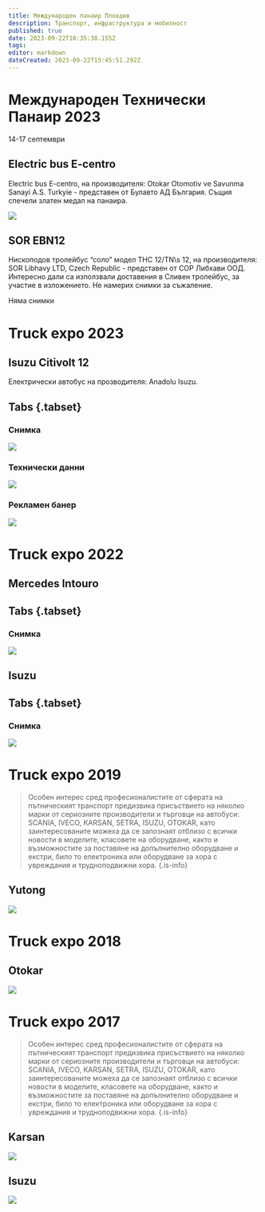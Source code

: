 ```yaml
---
title: Международен панаир Пловдив
description: Транспорт, инфраструктура и мобилност
published: true
date: 2023-09-22T16:35:38.155Z
tags: 
editor: markdown
dateCreated: 2023-09-22T15:45:51.292Z
---
```



# Международен Технически Панаир 2023
14-17 септември

## Electric bus E-centro
Electric bus E-centro, на производителя: Otokar Otomotiv ve Savunma Sanayi A.S. Turkyie - представен от Булавто АД България. Същия спечели златен медал на панаира.

<img src="https://drive.google.com/uc?id=1jBsz1RWQeqoKXEisPowo4uOECAAIx8xq">


## SOR EBN12
Нископодов тролейбус “соло” модел  THC 12/TN\s 12, на производителя: SOR Libhavy LTD, Czech Republic - представен от СОР Либхави ООД. Интересно дали са използвали доставения в Сливен тролейбус, за участие в изложението. Не намерих снимки за съжаление.

Няма снимки

# Truck expo 2023

## Isuzu Citivolt 12
Електрически автобус на прозводителя: Anadolu Isuzu.


##  Tabs {.tabset}
### Снимка
<img src="https://drive.google.com/uc?id=1q0HBxcOw-06fX84rRwwcKWZhq0F8ahJb">

### Технически данни
<img src="https://drive.google.com/uc?id=1lGOUYtpwtYbApljB2xv48VeS8GazB83k">


### Рекламен банер
<img src="https://drive.google.com/uc?id=1XlJL1bLVdvKEVTK3rKfuh_52Uz1mHu0p">


# Truck expo 2022

## Mercedes Intouro

##  Tabs {.tabset}
### Снимка
<img src="https://drive.google.com/uc?id=1EehohJ2QNy68mVJELO8equjcNSy69q6v">

## Isuzu

##  Tabs {.tabset}
### Снимка
<img src="https://drive.google.com/uc?id=10R2_aqq-clDrEdhI2S84yueFhrfJBMpP">



# Truck expo 2019


> Особен интерес сред професионалистите от сферата на пътническият транспорт предизвика присъствието на няколко марки от сериозните производители и търговци на автобуси: SCANIA, IVECO, KARSAN, SETRA, ISUZU, OTOKAR, като заинтересованите можеха да се запознаят отблизо с всички новости в моделите, класовете на оборудване, както и възможностите за поставяне на допълнително оборудване и екстри, било то електроника или оборудване за хора с увреждания и трудноподвижни хора.
{.is-info}

## Yutong
<img src="https://drive.google.com/uc?id=1QwJL4U882lbviZt8Lo3fodagNz2DzlcO">


# Truck expo 2018

## Otokar
<img src="https://drive.google.com/uc?id=1Q0YeLaI0gqsmfgDuJUSgtcGREfcCkk0y">


# Truck expo 2017

> Особен интерес сред професионалистите от сферата на пътническият транспорт предизвика присъствието на няколко марки от сериозните производители и търговци на автобуси: SCANIA, IVECO, KARSAN, SETRA, ISUZU, OTOKAR, като заинтересованите можеха да се запознаят отблизо с всички новости в моделите, класовете на оборудване, както и възможностите за поставяне на допълнително оборудване и екстри, било то електроника или оборудване за хора с увреждания и трудноподвижни хора.
{.is-info}


## Karsan
<img src="https://drive.google.com/uc?id=1ujG98CYke9Ul8-B4U6-GcyV2XaQSncLR">

## Isuzu
<img src="https://drive.google.com/uc?id=1hSQkoJzqLZboFQXdY8Z6cDResgabnhOo">


